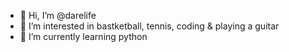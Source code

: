 - 👋 Hi, I’m @darelife
- 👀 I’m interested in bastketball, tennis, coding & playing a guitar
- 🌱 I’m currently learning python

<!---
probasketball/probasketball is a ✨ special ✨ repository because its `README.md` (this file) appears on your GitHub profile.
You can click the Preview link to take a look at your changes.
--->
